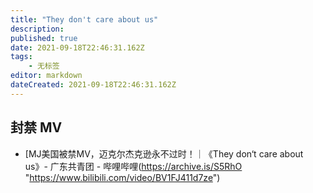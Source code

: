 ```yaml
---
title: "They don't care about us"
description: 
published: true
date: 2021-09-18T22:46:31.162Z
tags:
    - 无标签
editor: markdown
dateCreated: 2021-09-18T22:46:31.162Z
---
```


## 封禁 MV

+ [MJ美国被禁MV，迈克尔杰克逊永不过时！｜《They don‘t care about us》- 广东共青团 - 哔哩哔哩(https://archive.is/S5RhO "https://www.bilibili.com/video/BV1FJ411d7ze")
